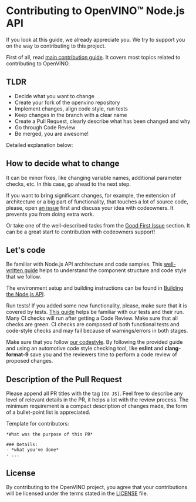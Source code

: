 # Contributing to OpenVINO™ Node.js API

If you look at this guide, we already appreciate you. We try to support you
on the way to contributing to this project.

First of all, read [main contribution guide](https://github.com/openvinotoolkit/openvino/blob/master/CONTRIBUTING.md). It covers most topics related to contributing to OpenVINO.


## TLDR

- Decide what you want to change
- Create your fork of the openvino repository
- Implement changes, align code style, run tests
- Keep changes in the branch with a clear name
- Create a Pull Request, clearly describe what has been changed and why
- Go through Code Review
- Be merged, you are awesome!

Detailed explanation below:


## How to decide what to change

It can be minor fixes, like changing variable names, additional parameter checks, etc. In this case, go ahead to the next step.

If you want to bring significant changes, for example, the extension of architecture or a big part of functionality, that touches a lot
of source code, please, open [an issue](https://github.com/openvinotoolkit/openvino/issues/new?assignees=octocat&labels=enhancement%2Cfeature&projects=&template=feature_request.yml&title=%5BFeature+Request%5D%3A+) first and discuss your idea with
codeowners. It prevents you from doing extra work.

Or take one of the well-described tasks from the [Good First Issue](https://github.com/orgs/openvinotoolkit/projects/3/views/14) section. It can be a great start to contribution with codeowners support!


## Let's code

Be familiar with Node.js API architecture and code samples.
This [well-written guide](../docs/code_examples.md) helps to understand the component structure and code style that we follow.

The environment setup and building instructions can be found in [Building the Node.js API](https://github.com/openvinotoolkit/openvino/blob/master/src/bindings/js/docs/README.md#openvino-node-package-developer-documentation).

Run tests! If you added some new functionality, please, make sure that it is covered by tests.
[This guide](../docs/test_examples.md) helps be familiar with our tests and their run.
Many CI checks will run after getting a Code Review. Make sure that
all checks are green. CI checks are composed of both functional tests and code-style checks and may fail because of warnings/errors in both stages.

Make sure that you follow [our codestyle](../docs/CODESTYLE.md).
By following the provided guide and using an automotive code style checking tool, like
**eslint** and **clang-format-9** save you and the reviewers time to perform a code review of
proposed changes.


## Description of the Pull Request

Please append all PR titles with the tag `[OV JS]`. Feel free to describe any level of relevant details in the PR, it helps a lot with the review process. The minimum requirement is a compact description of changes made, the form of a bullet-point list is appreciated.

Template for contributors:
```
*What was the purpose of this PR*

### Details:
- *what you've done*
- ...

```


## License

By contributing to the OpenVINO project, you agree that your contributions will be
licensed under the terms stated in the [LICENSE](https://github.com/openvinotoolkit/openvino/blob/master/LICENSE) file.
